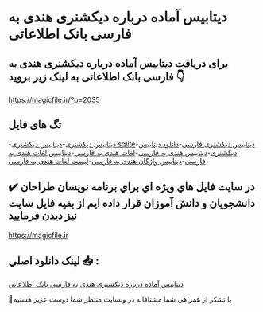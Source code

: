 # دیتابیس آماده درباره دیکشنری هندی به فارسی بانک اطلاعاتی

## برای دریافت دیتابیس آماده درباره دیکشنری هندی به فارسی بانک اطلاعاتی به لینک زیر بروید 👇

https://magicfile.ir/?p=2035

## تگ های فایل

-[دیتابیس دیکشنری](https://magicfile.ir/product/%d8%af%d9%8a%d8%aa%d8%a7%d8%a8%d9%8a%d8%b3-%d8%a2%d9%85%d8%a7%d8%af%d9%87-%d8%af%d8%b1%d8%a8%d8%a7%d8%b1%d9%87-%d8%af%d9%8a%da%a9%d8%b4%d9%86%d8%b1%d9%8a-%d9%87%d9%86%d8%af%d9%8a-%d8%a8%d9%87-%d9%81%d8%a7%d8%b1%d8%b3%d9%8a/)-[دیتابیس دیکشنری sqlite](https://magicfile.ir/product/%d8%af%d9%8a%d8%aa%d8%a7%d8%a8%d9%8a%d8%b3-%d8%a2%d9%85%d8%a7%d8%af%d9%87-%d8%af%d8%b1%d8%a8%d8%a7%d8%b1%d9%87-%d8%af%d9%8a%da%a9%d8%b4%d9%86%d8%b1%d9%8a-%d9%87%d9%86%d8%af%d9%8a-%d8%a8%d9%87-%d9%81%d8%a7%d8%b1%d8%b3%d9%8a/)-[دیتابیس دیکشنری فارسی](https://magicfile.ir/product/%d8%af%d9%8a%d8%aa%d8%a7%d8%a8%d9%8a%d8%b3-%d8%a2%d9%85%d8%a7%d8%af%d9%87-%d8%af%d8%b1%d8%a8%d8%a7%d8%b1%d9%87-%d8%af%d9%8a%da%a9%d8%b4%d9%86%d8%b1%d9%8a-%d9%87%d9%86%d8%af%d9%8a-%d8%a8%d9%87-%d9%81%d8%a7%d8%b1%d8%b3%d9%8a/)-[دانلود دیتابیس دیکشنری](https://magicfile.ir/product/%d8%af%d9%8a%d8%aa%d8%a7%d8%a8%d9%8a%d8%b3-%d8%a2%d9%85%d8%a7%d8%af%d9%87-%d8%af%d8%b1%d8%a8%d8%a7%d8%b1%d9%87-%d8%af%d9%8a%da%a9%d8%b4%d9%86%d8%b1%d9%8a-%d9%87%d9%86%d8%af%d9%8a-%d8%a8%d9%87-%d9%81%d8%a7%d8%b1%d8%b3%d9%8a/)-[دیتابیس هندی به فارسی](https://magicfile.ir/product/%d8%af%d9%8a%d8%aa%d8%a7%d8%a8%d9%8a%d8%b3-%d8%a2%d9%85%d8%a7%d8%af%d9%87-%d8%af%d8%b1%d8%a8%d8%a7%d8%b1%d9%87-%d8%af%d9%8a%da%a9%d8%b4%d9%86%d8%b1%d9%8a-%d9%87%d9%86%d8%af%d9%8a-%d8%a8%d9%87-%d9%81%d8%a7%d8%b1%d8%b3%d9%8a/)-[لغات هندی به فارسی](https://magicfile.ir/product/%d8%af%d9%8a%d8%aa%d8%a7%d8%a8%d9%8a%d8%b3-%d8%a2%d9%85%d8%a7%d8%af%d9%87-%d8%af%d8%b1%d8%a8%d8%a7%d8%b1%d9%87-%d8%af%d9%8a%da%a9%d8%b4%d9%86%d8%b1%d9%8a-%d9%87%d9%86%d8%af%d9%8a-%d8%a8%d9%87-%d9%81%d8%a7%d8%b1%d8%b3%d9%8a/)-[دیتابیس لغات هندی به فارسی](https://magicfile.ir/product/%d8%af%d9%8a%d8%aa%d8%a7%d8%a8%d9%8a%d8%b3-%d8%a2%d9%85%d8%a7%d8%af%d9%87-%d8%af%d8%b1%d8%a8%d8%a7%d8%b1%d9%87-%d8%af%d9%8a%da%a9%d8%b4%d9%86%d8%b1%d9%8a-%d9%87%d9%86%d8%af%d9%8a-%d8%a8%d9%87-%d9%81%d8%a7%d8%b1%d8%b3%d9%8a/)-[دیتابیس واژگان هندی به فارسی](https://magicfile.ir/product/%d8%af%d9%8a%d8%aa%d8%a7%d8%a8%d9%8a%d8%b3-%d8%a2%d9%85%d8%a7%d8%af%d9%87-%d8%af%d8%b1%d8%a8%d8%a7%d8%b1%d9%87-%d8%af%d9%8a%da%a9%d8%b4%d9%86%d8%b1%d9%8a-%d9%87%d9%86%d8%af%d9%8a-%d8%a8%d9%87-%d9%81%d8%a7%d8%b1%d8%b3%d9%8a/)-[لیست لغات هندی به فارسی](https://magicfile.ir/product/%d8%af%d9%8a%d8%aa%d8%a7%d8%a8%d9%8a%d8%b3-%d8%a2%d9%85%d8%a7%d8%af%d9%87-%d8%af%d8%b1%d8%a8%d8%a7%d8%b1%d9%87-%d8%af%d9%8a%da%a9%d8%b4%d9%86%d8%b1%d9%8a-%d9%87%d9%86%d8%af%d9%8a-%d8%a8%d9%87-%d9%81%d8%a7%d8%b1%d8%b3%d9%8a/)

## ✔️ در سايت فايل هاي ويژه اي براي برنامه نويسان طراحان دانشجويان و دانش آموزان قرار داده ايم از بقيه فايل سايت نيز ديدن فرماييد

https://magicfile.ir


## لينک دانلود اصلي 📥 :

[دیتابیس آماده درباره دیکشنری هندی به فارسی بانک اطلاعاتی](https://magicfile.ir/product/%d8%af%d9%8a%d8%aa%d8%a7%d8%a8%d9%8a%d8%b3-%d8%a2%d9%85%d8%a7%d8%af%d9%87-%d8%af%d8%b1%d8%a8%d8%a7%d8%b1%d9%87-%d8%af%d9%8a%da%a9%d8%b4%d9%86%d8%b1%d9%8a-%d9%87%d9%86%d8%af%d9%8a-%d8%a8%d9%87-%d9%81%d8%a7%d8%b1%d8%b3%d9%8a/) 


🙏با تشکر از همراهي شما مشتاقانه در وبسایت منتظر شما دوست عزیز هستیم


